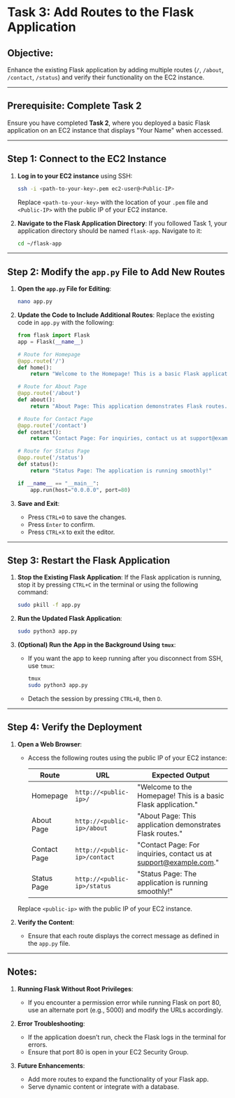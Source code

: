 # Task 3: Add Routes to the Flask Application

## Objective:
Enhance the existing Flask application by adding multiple routes (`/`, `/about`, `/contact`, `/status`) and verify their functionality on the EC2 instance.

---

## Prerequisite: Complete Task 2
Ensure you have completed **Task 2**, where you deployed a basic Flask application on an EC2 instance that displays "Your Name" when accessed.

---

## Step 1: Connect to the EC2 Instance

1. **Log in to your EC2 instance** using SSH:
   ```bash
   ssh -i <path-to-your-key>.pem ec2-user@<Public-IP>
   ```
   Replace `<path-to-your-key>` with the location of your `.pem` file and `<Public-IP>` with the public IP of your EC2 instance.

2. **Navigate to the Flask Application Directory**:
   If you followed Task 1, your application directory should be named `flask-app`. Navigate to it:
   ```bash
   cd ~/flask-app
   ```

---

## Step 2: Modify the `app.py` File to Add New Routes

1. **Open the `app.py` File for Editing**:
   ```bash
   nano app.py
   ```

2. **Update the Code to Include Additional Routes**:
   Replace the existing code in `app.py` with the following:
   ```python
   from flask import Flask
   app = Flask(__name__)

   # Route for Homepage
   @app.route('/')
   def home():
       return "Welcome to the Homepage! This is a basic Flask application."

   # Route for About Page
   @app.route('/about')
   def about():
       return "About Page: This application demonstrates Flask routes."

   # Route for Contact Page
   @app.route('/contact')
   def contact():
       return "Contact Page: For inquiries, contact us at support@example.com."

   # Route for Status Page
   @app.route('/status')
   def status():
       return "Status Page: The application is running smoothly!"

   if __name__ == "__main__":
       app.run(host="0.0.0.0", port=80)
   ```

3. **Save and Exit**:
   - Press `CTRL+O` to save the changes.
   - Press `Enter` to confirm.
   - Press `CTRL+X` to exit the editor.

---

## Step 3: Restart the Flask Application

1. **Stop the Existing Flask Application**:
   If the Flask application is running, stop it by pressing `CTRL+C` in the terminal or using the following command:
   ```bash
   sudo pkill -f app.py
   ```

2. **Run the Updated Flask Application**:
   ```bash
   sudo python3 app.py
   ```

3. **(Optional) Run the App in the Background Using `tmux`**:
   - If you want the app to keep running after you disconnect from SSH, use `tmux`:
     ```bash
     tmux
     sudo python3 app.py
     ```
   - Detach the session by pressing `CTRL+B`, then `D`.

---

## Step 4: Verify the Deployment

1. **Open a Web Browser**:
   - Access the following routes using the public IP of your EC2 instance:

     | Route          | URL                               | Expected Output                                              |
     |-----------------|-----------------------------------|--------------------------------------------------------------|
     | Homepage        | `http://<public-ip>/`            | "Welcome to the Homepage! This is a basic Flask application."|
     | About Page      | `http://<public-ip>/about`       | "About Page: This application demonstrates Flask routes."     |
     | Contact Page    | `http://<public-ip>/contact`     | "Contact Page: For inquiries, contact us at support@example.com."|
     | Status Page     | `http://<public-ip>/status`      | "Status Page: The application is running smoothly!"          |

   Replace `<public-ip>` with the public IP of your EC2 instance.

2. **Verify the Content**:
   - Ensure that each route displays the correct message as defined in the `app.py` file.

---

## Notes:

1. **Running Flask Without Root Privileges**:
   - If you encounter a permission error while running Flask on port 80, use an alternate port (e.g., 5000) and modify the URLs accordingly.

2. **Error Troubleshooting**:
   - If the application doesn’t run, check the Flask logs in the terminal for errors.
   - Ensure that port 80 is open in your EC2 Security Group.

3. **Future Enhancements**:
   - Add more routes to expand the functionality of your Flask app.
   - Serve dynamic content or integrate with a database.
